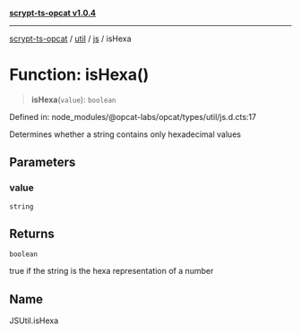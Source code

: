 [**scrypt-ts-opcat v1.0.4**](../../../../../README.md)

***

[scrypt-ts-opcat](../../../../../README.md) / [util](../../../README.md) / [js](../README.md) / isHexa

# Function: isHexa()

> **isHexa**(`value`): `boolean`

Defined in: node\_modules/@opcat-labs/opcat/types/util/js.d.cts:17

Determines whether a string contains only hexadecimal values

## Parameters

### value

`string`

## Returns

`boolean`

true if the string is the hexa representation of a number

## Name

JSUtil.isHexa
